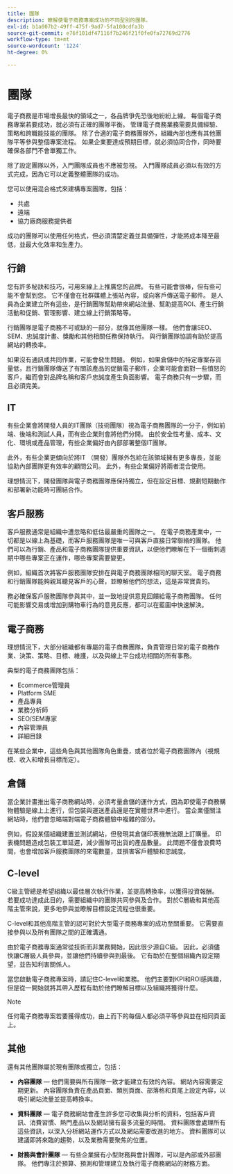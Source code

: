 ```yaml
---
title: 團隊
description: 瞭解使電子商務專案成功的不同型別的團隊。
exl-id: b1a007b2-49ff-475f-9ad7-5fa100cdfa3b
source-git-commit: e76f101df47116f7b246f21f0fe0fa72769d2776
workflow-type: tm+mt
source-wordcount: '1224'
ht-degree: 0%

---
```


# 團隊

電子商務是市場增長最快的領域之一，各品牌爭先恐後地紛紛上線。 每個電子商務專案若要成功，就必須有正確的團隊平衡。 管理電子商務業務需要具備經驗、策略和跨職能技能的團隊。 除了合適的電子商務團隊外，組織內部也應有其他團隊平等參與整個專案流程。 如果企業要達成預期目標，就必須協同合作，同時要確保各部門不會單獨工作。

除了設定團隊以外，入門團隊成員也不應被忽視。 入門團隊成員必須以有效的方式完成，因為它可以定義整體團隊的成功。

您可以使用混合格式來建構專案團隊，包括：

- 共處
- 遠端
- 協力廠商服務提供者

成功的團隊可以使用任何格式，但必須清楚定義並具備彈性，才能將成本降至最低，並最大化效率和生產力。

## 行銷

您有許多秘訣和技巧，可用來線上上推廣您的品牌。 有些可能會很棒，但有些可能不會幫到您。 它不僅會在社群媒體上張貼內容，或向客戶傳送電子郵件。 是人員為企業建立所有這些，是行銷團隊幫助帶來網站流量、幫助提高ROI、產生行銷活動和促銷、管理影響、建立線上行銷策略等。

行銷團隊是電子商務不可或缺的一部分，就像其他團隊一樣。 他們會讓SEO、SEM、忠誠度計畫、獎勵和其他相關任務保持執行。 與行銷團隊協調有助於提高網站的轉換率。

如果沒有通訊或共同作業，可能會發生問題。 例如，如果倉儲中的特定專案存貨量低，且行銷團隊傳送了有關該產品的促銷電子郵件，企業可能會面對一些憤怒的客戶，繼而會對品牌名稱和客戶忠誠度產生負面影響。 電子商務只有一步驟，而且必須完美。

## IT

有些企業會將開發人員的IT團隊（技術團隊）視為電子商務團隊的一分子，例如前端、後端和測試人員，而有些企業則會將他們分開。 由於安全性考量、成本、文化、環境或產品管理，有些企業偏好由內部部署整個IT團隊。

此外，有些企業更傾向於將IT （開發）團隊外包給在該領域擁有更多專長，並能協助內部團隊更有效率的顧問公司。 此外，有些企業偏好將兩者混合使用。

理想情況下，開發團隊與電子商務團隊應保持獨立，但在設定目標、規劃短期動作和部署新功能時可團結合作。

## 客戶服務

客戶服務通常是組織中遭忽略和低估最嚴重的團隊之一。 在電子商務產業中，一切都是以線上為基礎，而客戶服務團隊是唯一可與客戶直接日常聯絡的團隊。 他們可以為行銷、產品和電子商務團隊提供重要資訊，以便他們瞭解在下一個衝刺週期中哪些專案正在運作，哪些專案需要變更。

例如，組織首次將客戶服務團隊安排在與電子商務團隊相同的聊天室。 電子商務和行銷團隊能夠親耳聽見客戶的心聲，並瞭解他們的想法，這是非常寶貴的。

務必確保客戶服務團隊參與其中，並一致地提供意見回饋給電子商務團隊。 任何可能影響交易或增加到購物車行為的意見反應，都可以在藍圖中快速解決。

## 電子商務

理想情況下，大部分組織都有專屬的電子商務團隊，負責管理日常的電子商務作業、決策、策略、目標、維護，以及與線上平台成功相關的所有事務。

典型的電子商務團隊包括：

- Ecommerce管理員
- Platform SME
- 產品專員
- 業務分析師
- SEO/SEM專家
- 內容管理員
- 詳細目錄

在某些企業中，這些角色與其他團隊角色重疊，或者位於電子商務團隊內（視規模、收入和增長目標而定）。

## 倉儲

當企業計畫推出電子商務網站時，必須考量倉儲的運作方式，因為即使電子商務購物體驗是線上上進行，但包裝與運送產品還是在實體世界中進行。 當企業僅關注網站時，他們會忽略端對端電子商務體驗中複雜的部分。

例如，假設某個組織建置並測試網站，但發現其倉儲印表機無法跟上訂購量。 印表機問題造成包裝工單延遲，減少團隊可出貨的產品數量。 此問題不僅會浪費時間，也會增加客戶服務團隊的來電數量，並損害客戶體驗和忠誠度。

## C-level

C級主管總是希望組織以最佳層次執行作業，並提高轉換率，以獲得投資報酬。 若要成功達成此目的，需要組織中的團隊共同參與及合作。 對於C層級和其他高階主管來說，更多地參與並瞭解目標設定流程也很重要。

C-level和其他高階主管的認可對於大型電子商務專案的成功至關重要。 它需要直接參與以及所有團隊之間的正確溝通。

由於電子商務專案通常從技術而非業務開始，因此很少源自C級。 因此，必須儘快讓C層級人員參與，並讓他們持續參與到最後。 它有助於在整個組織內設定期望，並告知利害關係人。

當您啟動電子商務專案時，請記住C-level和業務。 他們主要對KPI和ROI感興趣，但是從一開始就將其帶入歷程有助於他們瞭解目標以及組織將獲得什麼。

>[!NOTE]
>
>任何電子商務專案若要獲得成功，由上而下的每個人都必須平等參與並在相同頁面上。

## 其他

還有其他團隊屬於現有團隊或獨立，包括：

- **內容團隊** — 他們需要與所有團隊一致才能建立有效的內容。 網站內容需要定期更新。 內容團隊負責在產品頁面、類別頁面、部落格和頁尾上設定內容，以吸引網站流量並提高轉換率。

- **資料團隊** — 電子商務網站會產生許多您可收集與分析的資料，包括客戶資訊、消費習慣、熱門產品以及網站擁有最多流量的時間。 資料團隊會處理所有這些資訊，以深入分析網站運作方式以及網站需要改進的地方。 資料團隊可以建議即將來臨的趨勢，以及業務需要聚焦的位置。

- **財務與會計團隊** — 有些企業擁有小型財務與會計團隊，可以是內部或外部團隊。 他們專注於預算、預測和管理建立及執行電子商務網站的財務方面。
